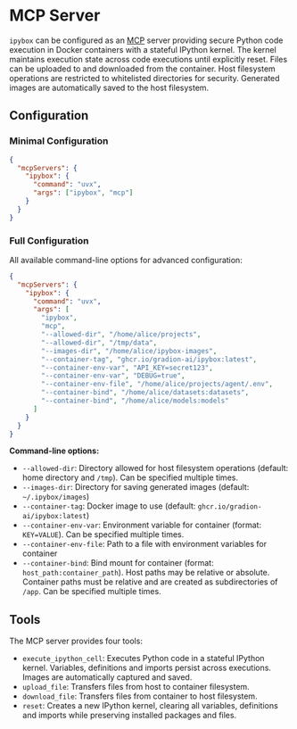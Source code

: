 # MCP Server

`ipybox` can be configured as an [MCP](https://modelcontextprotocol.io/) server providing secure Python code execution in Docker containers with a stateful IPython kernel. The kernel maintains execution state across code executions until explicitly reset. Files can be uploaded to and downloaded from the container. Host filesystem operations are restricted to whitelisted directories for security. Generated images are automatically saved to the host filesystem.

## Configuration

### Minimal Configuration

```json
{
  "mcpServers": {
    "ipybox": {
      "command": "uvx",
      "args": ["ipybox", "mcp"]
    }
  }
}
```

### Full Configuration

All available command-line options for advanced configuration:

```json
{
  "mcpServers": {
    "ipybox": {
      "command": "uvx",
      "args": [
        "ipybox",
        "mcp",
        "--allowed-dir", "/home/alice/projects",
        "--allowed-dir", "/tmp/data",
        "--images-dir", "/home/alice/ipybox-images",
        "--container-tag", "ghcr.io/gradion-ai/ipybox:latest",
        "--container-env-var", "API_KEY=secret123",
        "--container-env-var", "DEBUG=true",
        "--container-env-file", "/home/alice/projects/agent/.env",
        "--container-bind", "/home/alice/datasets:datasets",
        "--container-bind", "/home/alice/models:models"
      ]
    }
  }
}
```

**Command-line options:**

- `--allowed-dir`: Directory allowed for host filesystem operations (default: home directory and `/tmp`). Can be specified multiple times.
- `--images-dir`: Directory for saving generated images (default: `~/.ipybox/images`)
- `--container-tag`: Docker image to use (default: `ghcr.io/gradion-ai/ipybox:latest`)
- `--container-env-var`: Environment variable for container (format: `KEY=VALUE`). Can be specified multiple times.
- `--container-env-file`: Path to a file with environment variables for container
- `--container-bind`: Bind mount for container (format: `host_path:container_path`). Host paths may be relative or absolute. Container paths must be relative and are created as subdirectories of `/app`. Can be specified multiple times.

## Tools

The MCP server provides four tools:

- `execute_ipython_cell`: Executes Python code in a stateful IPython kernel. Variables, definitions and imports persist across executions. Images are automatically captured and saved.
- `upload_file`: Transfers files from host to container filesystem.
- `download_file`: Transfers files from container to host filesystem.
- `reset`: Creates a new IPython kernel, clearing all variables, definitions and imports while preserving installed packages and files.
